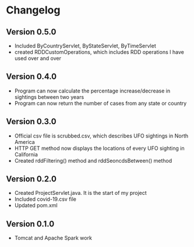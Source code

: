 # Changelog

## Version 0.5.0
- Included ByCountryServlet, ByStateServlet, ByTimeServlet
- created RDDCustomOperations, which includes RDD operations I have used over and over

## Version 0.4.0
- Program can now calculate the percentage increase/decrease in sightings between two years
- Program can now return the number of cases from any state or country


## Version 0.3.0
- Official csv file is scrubbed.csv, which describes UFO sightings in North America
- HTTP GET method now displays the locations of every UFO sighting in California
- Created rddFiltering() method and rddSeoncdsBetween() method

## Version 0.2.0
- Created ProjectServlet.java. It is the start of my project
- Included covid-19.csv file
- Updated pom.xml

## Version 0.1.0
- Tomcat and Apache Spark work
